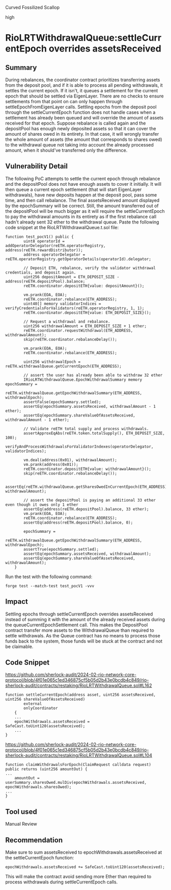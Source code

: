 Curved Fossilized Scallop

high

# RioLRTWithdrawalQueue:settleCurrentEpoch overrides assetsReceived

## Summary
During rebalances, the coordinator contract prioritizes transferring assets from the deposit pool, and if it is able to process all pending withdrawals, it settles the current epoch.
If it isn't, it queues a settlement for the current epoch that should be settled via EigenLayer. 
There are no checks to ensure settlements from that point on can only happen through settleEpochFromEigenLayer calls. Settling epochs from the deposit pool through the settleCurrentEpoch function does not handle cases when a settlement has already been queued and will override the amount of assets received for that epoch.
Suppose rebalance is called again and the depositPool has enough newly deposited assets so that it can cover the amount of shares owed in its entirety. In that case, it will wrongly transfer the whole amount of assets (the amount that corresponds to shares owed) to the withdrawal queue not taking into account the already processed amount, when it should've transferred only the difference.

## Vulnerability Detail
The following PoC attempts to settle the current epoch through rebalance and the depositPool does not have enough assets to cover it initially.
It will then queue a current epoch settlement (that will start EigenLayer withdrawals), have new deposits happen at the deposit pool, pass some time, and then call rebalance. 
The final assetsReceived amount displayed by the epochSummary will be correct. Still, the amount transferred out of the depositPool will be much bigger as it will require the settleCurrentEpoch to pay the withdrawal amounts in its entirety as if the first rebalance call hadn't already sent 32 ether to the withdrawal queue.
Paste the following code snippet at the RioLRTWithdrawalQueue.t.sol file:
```solidity
function test_pocV1() public {
        uint8 operatorId = addOperatorDelegator(reETH.operatorRegistry, address(reETH.rewardDistributor));
        address operatorDelegator = reETH.operatorRegistry.getOperatorDetails(operatorId).delegator;

        // Deposit ETH, rebalance, verify the validator withdrawal credentials, and deposit again.
        uint256 depositAmount = ETH_DEPOSIT_SIZE - address(reETH.depositPool).balance;
        reETH.coordinator.depositETH{value: depositAmount}();

        vm.prank(EOA, EOA);
        reETH.coordinator.rebalance(ETH_ADDRESS);
        uint40[] memory validatorIndices = verifyCredentialsForValidators(reETH.operatorRegistry, 1, 1);
        reETH.coordinator.depositETH{value: ETH_DEPOSIT_SIZE}();

        // Request a withdrawal and rebalance.
        uint256 withdrawalAmount = ETH_DEPOSIT_SIZE + 1 ether;
        reETH.coordinator.requestWithdrawal(ETH_ADDRESS, withdrawalAmount);
        skip(reETH.coordinator.rebalanceDelay());

        vm.prank(EOA, EOA);
        reETH.coordinator.rebalance(ETH_ADDRESS);

        uint256 withdrawalEpoch = reETH.withdrawalQueue.getCurrentEpoch(ETH_ADDRESS);

        // assert the user has already been able to withdraw 32 ether
        IRioLRTWithdrawalQueue.EpochWithdrawalSummary memory epochSummary =
            reETH.withdrawalQueue.getEpochWithdrawalSummary(ETH_ADDRESS, withdrawalEpoch);
        assertFalse(epochSummary.settled);
        assertEq(epochSummary.assetsReceived, withdrawalAmount - 1 ether);
        assertEq(epochSummary.shareValueOfAssetsReceived, withdrawalAmount - 1 ether);

        // Validate reETH total supply and process withdrawals.
        assertApproxEqAbs(reETH.token.totalSupply(), ETH_DEPOSIT_SIZE, 100);
        verifyAndProcessWithdrawalsForValidatorIndexes(operatorDelegator, validatorIndices);

        vm.deal(address(0x01), withdrawalAmount);
        vm.prank(address(0x01));
        reETH.coordinator.depositETH{value: withdrawalAmount}();
        skip(reETH.coordinator.rebalanceDelay());

        assertEq(reETH.withdrawalQueue.getSharesOwedInCurrentEpoch(ETH_ADDRESS), withdrawalAmount);

        // assert the depositPool is paying an additional 33 ether even though it owes only 1 ether
        assertEq(address(reETH.depositPool).balance, 33 ether);
        vm.prank(EOA, EOA);
        reETH.coordinator.rebalance(ETH_ADDRESS);
        assertEq(address(reETH.depositPool).balance, 0);

        epochSummary =
            reETH.withdrawalQueue.getEpochWithdrawalSummary(ETH_ADDRESS, withdrawalEpoch);
        assertTrue(epochSummary.settled);
        assertEq(epochSummary.assetsReceived, withdrawalAmount);
        assertEq(epochSummary.shareValueOfAssetsReceived, withdrawalAmount);
    }
```

Run the test with the following command:
```shell
forge test --match-test test_pocV1 -vvv
```

## Impact
Settling epochs through settleCurrentEpoch overrides assetsReceived instead of summing it with the amount of the already received assets during the queueCurrentEpochSettlement call. 
This makes the DepositPool contract transfer more assets to the WithdrawalQueue than required to settle withdrawals. 
As the Queue contract has no means to process those funds back to the system, those funds will be stuck at the contract and not be claimable.
## Code Snippet
https://github.com/sherlock-audit/2024-02-rio-network-core-protocol/blob/4f01e065c1ed346875cf5b05d2b43e0bcdb4c849/rio-sherlock-audit/contracts/restaking/RioLRTWithdrawalQueue.sol#L162
```solidity
function settleCurrentEpoch(address asset, uint256 assetsReceived, uint256 shareValueOfAssetsReceived)
        external
        onlyCoordinator
    {
    ...
    epochWithdrawals.assetsReceived = SafeCast.toUint120(assetsReceived);
    ...
}
```

https://github.com/sherlock-audit/2024-02-rio-network-core-protocol/blob/4f01e065c1ed346875cf5b05d2b43e0bcdb4c849/rio-sherlock-audit/contracts/restaking/RioLRTWithdrawalQueue.sol#L104
```solidity
function claimWithdrawalsForEpoch(ClaimRequest calldata request) public returns (uint256 amountOut) {
...
	amountOut = userSummary.sharesOwed.mulDiv(epochWithdrawals.assetsReceived, epochWithdrawals.sharesOwed);
... 
}
```

## Tool used

Manual Review

## Recommendation
Make sure to sum assetsReceived to epochWithdrawals.assetsReceived at the settleCurrentEpoch function:
```solidity
epochWithdrawals.assetsReceived += SafeCast.toUint120(assetsReceived);
```

This will make the contract avoid sending more Ether than required to process withdrawals during settleCurrentEpoch calls.